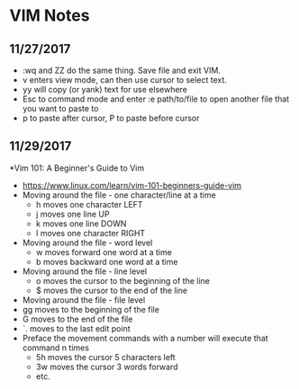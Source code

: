 # VIM Notes

## 11/27/2017
* :wq and ZZ do the same thing.  Save file and exit VIM.
* v enters view mode, can then use cursor to select text.
* yy will copy (or yank) text for use elsewhere
* Esc to command mode and enter :e path/to/file to open another file that you want to paste to
* p to paste after cursor, P to paste before cursor

## 11/29/2017
*Vim 101: A Beginner's Guide to Vim
  * https://www.linux.com/learn/vim-101-beginners-guide-vim
* Moving around the file - one character/line at a time
  * h moves one character LEFT
  * j moves one line UP
  * k moves one line DOWN
  * l moves one character RIGHT
* Moving around the file - word level
  * w moves forward one word at a time
  * b moves backward one word at a time
* Moving around the file - line level
  * o moves the cursor to the beginning of the line
  * $ moves the cursor to the end of the line
*  Moving around the file - file level
  * gg moves to the beginning of the file
  * G moves to the end of the file
  * `. moves to the last edit point
* Preface the movement commands with a number will execute that command n times
  * 5h moves the cursor 5 characters left
  * 3w moves the cursor 3 words forward
  * etc.

